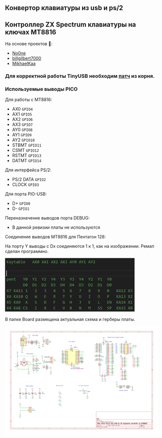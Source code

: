 ## Конвертор клавиатуры из usb и ps/2
## Контроллер ZX Spectrum клавиатуры на ключах MT8816

На основе проектов 🔗: 
- [No0ne](https://github.com/No0ne/ps2x2pico)
- [billgilbert7000](https://github.com/billgilbert7000/usb_to_zx_spectrum)
- [MikhaelKaa](https://github.com/MikhaelKaa/usb2spectrum)

### Для корректной работы TinyUSB необходим [патч](https://github.com/OneginForte/ps2-to-zxkeyb-pio/blob/Real/tinyusb-0.17.0-dualusb.patch) из корня. 

### Используемые выводы PICO 

Для работы с MT8816:
- AX0 `GPIO4`
- AX1 `GPIO5`
- AX2 `GPIO6`
- AX3 `GPIO7`
- AY0 `GPIO8`
- AY1 `GPIO9`
- AY2 `GPIO10`
- STBMT `GPIO11`
- CSMT  `GPIO12`
- RSTMT `GPIO13`
- DATMT `GPIO14`

Для интерфейса PS/2: 
-  PS/2 DATA `GPIO2` 
-  CLOCK  `GPIO3`

Для порта PIO-USB: 
- D+ `GPIO0` 
- D- `GPIO1`

Переназначение выводов порта DEBUG: 
- В данной ревизии платы не используются


Соединение выводов MT8816 для Пентагон 128:

На порту Y выводы с Dx соединяются 1 к 1, как на изображении. 
Ремап сделан программно.

![Connection](https://github.com/OneginForte/ps2-to-zxkeyb-pio/blob/Real/doc/conn.PNG)  

В папке Board размещена актуальная схема и герберы платы.

![Connection](https://github.com/OneginForte/ps2-to-zxkeyb-pio/blob/Real/doc/MT8816-keyb.png)  